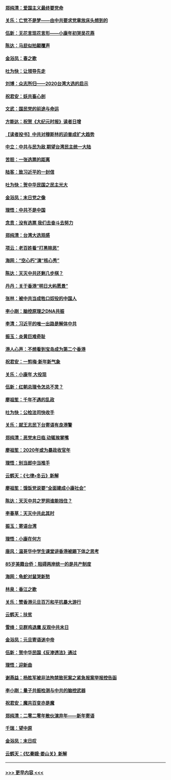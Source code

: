#### [郑纯清：爱国主义最终要党命](../pages/nsc993/n11802197.md?t=01190811) 
#### [关乐：亡党不是梦——由中共要求党章放床头想到的](../pages/nsc993/n11802156.md?t=01190811) 
#### [伍新：无花言现花言形——小康年初哭吴花燕](../pages/nsc993/n11800044.md?t=01190811) 
#### [陈达：马屁似拍颠覆声](../pages/nsc993/n11800010.md?t=01190811) 
#### [金浴凤：春之歌](../pages/nsc993/n11797687.md?t=01190811) 
#### [吐为快：让领导先走](../pages/nsc993/n11797512.md?t=01190811) 
#### [刘博：众志所归——2020台湾大选的启示](../pages/nsc993/n11796878.md?t=01190811) 
#### [祝君安：妖共畜心剖](../pages/nsc993/n11794273.md?t=01190811) 
#### [文武：国民党的前途与命运](../pages/nsc993/n11794198.md?t=01190811) 
#### [方能达：祝贺《大纪元时报》读者日增](../pages/nsc993/n11793807.md?t=01190811) 
#### [【读者投书】中共对穆斯林的迫害成扩大趋势](../pages/nsc993/n11791371.md?t=01190811) 
#### [中立：中共与民为敌 期望台湾民主统一大陆](../pages/nsc993/n11790392.md?t=01190811) 
#### [苦胆：一张选票的距离](../pages/nsc993/n11788914.md?t=01190811) 
#### [陆客：致习近平的一封信](../pages/nsc993/n11788867.md?t=01190811) 
#### [吐为快：贺中华民国之民主光大](../pages/nsc993/n11788618.md?t=01190811) 
#### [金浴凤：末日党之像](../pages/nsc993/n11787475.md?t=01190811) 
#### [理悟：中共不是中国](../pages/nsc993/n11787463.md?t=01190811) 
#### [念贲：没有选票  我们去奋斗去努力](../pages/nsc993/n11787398.md?t=01190811) 
#### [郑纯清：台湾大选观感](../pages/nsc993/n11786210.md?t=01190811) 
#### [项云：老百姓看“打黑除恶”](../pages/nsc993/n11785398.md?t=01190811) 
#### [海网：“空心朽”演“核心秀”](../pages/nsc993/n11783874.md?t=01190811) 
#### [陈达：天灭中共还剩几步棋？](../pages/nsc993/n11783719.md?t=01190811) 
#### [丹丹：关于香港“明日大屿愿景”](../pages/nsc993/n11783273.md?t=01190811) 
#### [张林：被中共当成牲口奴役的中国人](../pages/nsc993/n11782397.md?t=01190811) 
#### [李小刚：脑控原理之DNA共振](../pages/nsc993/n11780962.md?t=01190811) 
#### [李清：习近平的唯一出路是解体中共](../pages/nsc993/n11780866.md?t=01190811) 
#### [振玉：炎黄巨难奇耻](../pages/nsc993/n11779632.md?t=01190811) 
#### [港人心声：不想看到宝岛成为第二个香港](../pages/nsc993/n11778817.md?t=01190811) 
#### [祝君安：一剪梅‧新年新气象](../pages/nsc993/n11776340.md?t=01190811) 
#### [关乐：小康年 大役现](../pages/nsc993/n11774213.md?t=01190811) 
#### [伍新：红朝总理令怎总不灵？](../pages/nsc993/n11770813.md?t=01190811) 
#### [廖祖笙：千年不遇的乱政](../pages/nsc993/n11770373.md?t=01190811) 
#### [吐为快：公检法司快收手](../pages/nsc993/n11770359.md?t=01190811) 
#### [关乐：就王志民下台寄语有良港警](../pages/nsc993/n11769903.md?t=01190811) 
#### [郑纯清：恶党末日临 动辄挨掌嘴](../pages/nsc993/n11769356.md?t=01190811) 
#### [廖祖笙：2020年或为暴政收官年](../pages/nsc993/n11768216.md?t=01190811) 
#### [理悟：别当郎中当推手](../pages/nsc993/n11768243.md?t=01190811) 
#### [云鹤天：《七律▪冬云》新解](../pages/nsc993/n11768204.md?t=01190811) 
#### [廖祖笙：饿饭党说要“全面建成小康社会”](../pages/nsc993/n11767482.md?t=01190811) 
#### [陈达：天灭中共之罗网谁能挡住？](../pages/nsc993/n11767465.md?t=01190811) 
#### [李春草：天灭中共此其时](../pages/nsc993/n11767452.md?t=01190811) 
#### [振玉：寄语台湾](../pages/nsc993/n11767432.md?t=01190811) 
#### [理悟：小康在何方](../pages/nsc993/n11767394.md?t=01190811) 
#### [唐风：温哥华中学生课堂讲香港被踢下体之思考](../pages/nsc993/n11766848.md?t=01190811) 
#### [85岁美籍台侨：阻碍两岸统一的是共产制度](../pages/nsc993/n11765043.md?t=01190811) 
#### [海网：龟蛇对鼠哭新愁](../pages/nsc993/n11764895.md?t=01190811) 
#### [林泉：香江之歌](../pages/nsc993/n11764415.md?t=01190811) 
#### [关乐：赞香港元旦百万和平抗暴大游行](../pages/nsc993/n11764382.md?t=01190811) 
#### [云鹤天：扶贫](../pages/nsc993/n11764245.md?t=01190811) 
#### [雪绮：见群鸡退鹰  反观中共末日](../pages/nsc993/n11762112.md?t=01190811) 
#### [金浴凤：元旦寄语迷中帝](../pages/nsc993/n11761788.md?t=01190811) 
#### [伍新：贺中华民国《反渗透法》通过](../pages/nsc993/n11761994.md?t=01190811) 
#### [理悟：迎新曲](../pages/nsc993/n11761152.md?t=01190811) 
#### [谢燕益：杨胜军被非法拘禁致死案之紧急报案举报控告函](../pages/nsc993/n11756134.md?t=01190811) 
#### [李小刚：量子共振检测与中共的脑控武器](../pages/nsc993/n11754518.md?t=01190811) 
#### [祝君安：魔共百变亦是魔](../pages/nsc993/n11754469.md?t=01190811) 
#### [郑纯清：二零二零年散伙演弃年——新年寄语](../pages/nsc993/n11754195.md?t=01190811) 
#### [千瑞：望中原](../pages/nsc993/n11754159.md?t=01190811) 
#### [金浴凤：末日叹](../pages/nsc993/n11752359.md?t=01190811) 
#### [云鹤天：《忆秦娥‧娄山关》新解](../pages/nsc993/n11752348.md?t=01190811) 

----
#### [ >>> 更早内容 <<< ](../indexes/nsc993-earlier.md)
